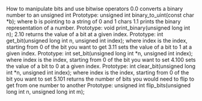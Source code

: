
How to manipulate bits and use bitwise operators
0.0 converts a binary number to an unsigned int
Prototype: unsigned int binary_to_uint(const char *b);
where b is pointing to a string of 0 and 1 chars
1.1 prints the binary representation of a number.
Prototype: void print_binary(unsigned long int n);
2.10  returns the value of a bit at a given index.
Prototype: int get_bit(unsigned long int n, unsigned int index);
where index is the index, starting from 0 of the bit you want to get
3.11 sets the value of a bit to 1 at a given index.
Prototype: int set_bit(unsigned long int *n, unsigned int index);
where index is the index, starting from 0 of the bit you want to set
4.100 sets the value of a bit to 0 at a given index.
Prototype: int clear_bit(unsigned long int *n, unsigned int index);
where index is the index, starting from 0 of the bit you want to set
5.101 returns the number of bits you would need to flip to get from one number to another
Prototype: unsigned int flip_bits(unsigned long int n, unsigned long int m); 
